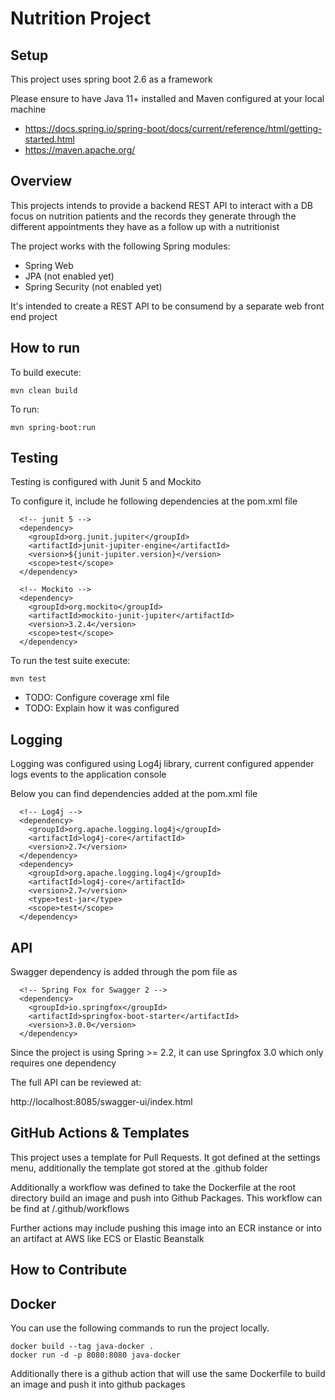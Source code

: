 # Nutrition Project

## Setup

This project uses spring boot 2.6 as a framework

Please ensure to have Java 11+ installed and Maven configured at your local machine

- https://docs.spring.io/spring-boot/docs/current/reference/html/getting-started.html
- https://maven.apache.org/

## Overview

This projects intends to provide a backend REST API to interact with a DB focus on nutrition patients and the records they generate through the different appointments they  have as a follow up with a nutritionist

The project works with the following Spring modules:

- Spring Web
- JPA (not enabled yet)
- Spring Security (not enabled yet)

It's intended to create a REST API to be consumend by a separate web front end project

## How to run

To build execute:

```
mvn clean build
```

To run:

```
mvn spring-boot:run
```

## Testing

Testing is configured with Junit 5 and Mockito

To configure it, include he following dependencies at the pom.xml file

```
  <!-- junit 5 -->
  <dependency>
    <groupId>org.junit.jupiter</groupId>
    <artifactId>junit-jupiter-engine</artifactId>
    <version>${junit-jupiter.version}</version>
    <scope>test</scope>
  </dependency>

  <!-- Mockito -->
  <dependency>
    <groupId>org.mockito</groupId>
    <artifactId>mockito-junit-jupiter</artifactId>
    <version>3.2.4</version>
    <scope>test</scope>
  </dependency>
```

To run the test suite execute:

```
mvn test
```
- TODO: Configure coverage xml file
- TODO: Explain how it was configured

## Logging

Logging was configured using Log4j library, current configured appender logs events to the application console

Below you can find dependencies added at the pom.xml file

```
  <!-- Log4j -->
  <dependency>
    <groupId>org.apache.logging.log4j</groupId>
    <artifactId>log4j-core</artifactId>
    <version>2.7</version>
  </dependency>
  <dependency>
    <groupId>org.apache.logging.log4j</groupId>
    <artifactId>log4j-core</artifactId>
    <version>2.7</version>
    <type>test-jar</type>
    <scope>test</scope>
  </dependency>
```

## API

Swagger dependency is added through the pom file as

```
  <!-- Spring Fox for Swagger 2 -->
  <dependency>
    <groupId>io.springfox</groupId>
    <artifactId>springfox-boot-starter</artifactId>
    <version>3.0.0</version>
  </dependency>
```
Since the project is using Spring >= 2.2, it can use Springfox 3.0 which only requires one dependency

The full API can be reviewed at:

http://localhost:8085/swagger-ui/index.html

## GitHub Actions & Templates

This project uses a template for Pull Requests. It got defined at the settings menu, additionally the template got stored at the .github folder

Additionally a workflow was defined to take the Dockerfile at the root directory build an image and push into Github Packages. 
This workflow can be find at /.github/workflows

Further actions may include pushing this image into an ECR instance or into an artifact at AWS like ECS or Elastic Beanstalk

## How to Contribute

## Docker

You can use the following commands to run the project locally. 

```
docker build --tag java-docker .
docker run -d -p 8080:8080 java-docker
```

Additionally there is a github action that will use the same Dockerfile to build an image and push it into github packages
